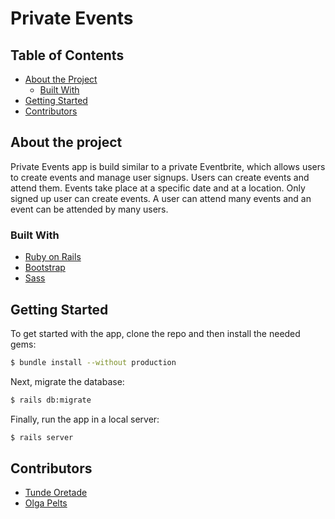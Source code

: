 # Private Events

## Table of Contents

* [About the Project](#about-the-project)
  * [Built With](#built-with)
* [Getting Started](#getting-started)
* [Contributors](#contributing)

## About the project

Private Events app is build similar to a private Eventbrite, which allows users to create events and manage user signups. Users can create events and attend them. Events take place at a specific date and at a location. Only signed up user can create events. A user can attend many events and an event can be attended by many users. 

### Built With

* [Ruby on Rails](https://rubyonrails.org/)
* [Bootstrap](https://getbootstrap.com)
* [Sass](https://sass-lang.com/)

## Getting Started

To get started with the app, clone the repo and then install the needed gems:
```sh
$ bundle install --without production
```

Next, migrate the database:
```sh
$ rails db:migrate
```

Finally, run the app in a local server:
```sh
$ rails server
```

## Contributors

* [Tunde Oretade](https://github.com/tundeiness)
* [Olga Pelts](https://github.com/pelzolga123)
